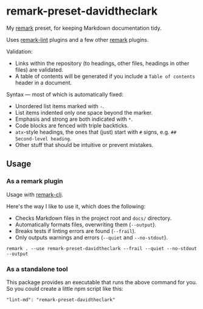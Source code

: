 # remark-preset-davidtheclark

My [remark] preset, for keeping Markdown documentation tidy.

Uses [remark-lint] plugins and a few other [remark] plugins.

Validation:

- Links within the repository (to headings, other files, headings in other files) are validated.
- A table of contents will be generated if you include a `Table of contents` header in a document.

Syntax — most of which is automatically fixed:

- Unordered list items marked with `-`.
- List items indented only one space beyond the marker.
- Emphasis and strong are both indicated with `*`.
- Code blocks are fenced with triple backticks.
- `atx`-style headings, the ones that (just) start with `#` signs, e.g. `## Second-level heading`.
- Other stuff that should be intuitive or prevent mistakes.

## Usage

### As a remark plugin

Usage with [remark-cli](https://github.com/wooorm/remark/tree/master/packages/remark-cli).

Here's the way I like to use it, which does the following:

- Checks Markdown files in the project root and `docs/` directory.
- Automatically formats files, overwriting them (`--output`).
- Breaks tests if linting errors are found (`--frail`).
- Only outputs warnings and errors (`--quiet` and `--no-stdout`).

```
remark . --use remark-preset-davidtheclark --frail --quiet --no-stdout --output
```

### As a standalone tool

This package provides an executable that runs the above command for you.
So you could create a little npm script like this:

```
"lint-md": "remark-preset-davidtheclark"
```

[remark]: https://github.com/wooorm/remark
[remark-lint]: https://github.com/wooorm/remark-lint
